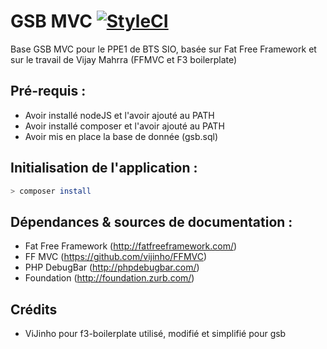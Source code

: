 # GSB MVC [![StyleCI](https://styleci.io/repos/54356082/shield)](https://styleci.io/repos/54356082)

Base GSB MVC pour le PPE1 de BTS SIO, basée sur Fat Free Framework et sur le travail de Vijay Mahrra (FFMVC et F3 boilerplate)

## Pré-requis :
- Avoir installé nodeJS et l'avoir ajouté au PATH
- Avoir installé composer et l'avoir ajouté au PATH
- Avoir mis en place la base de donnée (gsb.sql)

## Initialisation de l'application :
```sh
> composer install
```

## Dépendances & sources de documentation :
- Fat Free Framework (http://fatfreeframework.com/)
- FF MVC (https://github.com/vijinho/FFMVC)
- PHP DebugBar (http://phpdebugbar.com/)
- Foundation (http://foundation.zurb.com/)

## Crédits
- ViJinho pour f3-boilerplate utilisé, modifié et simplifié pour gsb

